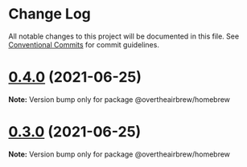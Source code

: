 # Change Log

All notable changes to this project will be documented in this file.
See [Conventional Commits](https://conventionalcommits.org) for commit guidelines.

# [0.4.0](https://github.com/overtheairbrew/homebrew/compare/v0.3.0...v0.4.0) (2021-06-25)

**Note:** Version bump only for package @overtheairbrew/homebrew





# [0.3.0](https://github.com/overtheairbrew/homebrew/compare/v0.2.3...v0.3.0) (2021-06-25)

**Note:** Version bump only for package @overtheairbrew/homebrew
